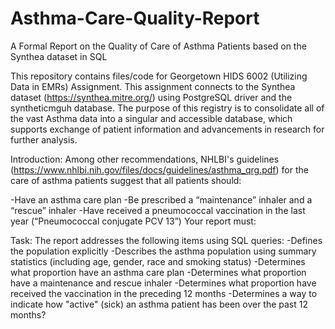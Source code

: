 # Asthma-Care-Quality-Report
A Formal Report on the Quality of Care of Asthma Patients based on the Synthea dataset in SQL

This repository contains files/code for Georgetown HIDS 6002 (Utilizing Data in EMRs) Assignment. This assignment connects to the Synthea dataset (https://synthea.mitre.org/) using PostgreSQL driver and the syntheticmguh database. The purpose of this registry is to consolidate all of the vast Asthma data into a singular and accessible database, which supports exchange of patient information and advancements in research for further analysis. 

Introduction: 
Among other recommendations, NHLBI's guidelines (https://www.nhlbi.nih.gov/files/docs/guidelines/asthma_qrg.pdf) for the care of asthma patients suggest that all patients should: 

-Have an asthma care plan
-Be prescribed a “maintenance” inhaler and a “rescue” inhaler
-Have received a pneumococcal vaccination in the last year (“Pneumococcal conjugate PCV 13”)
Your report must:

Task:
The report addresses the following items using SQL queries: 
-Defines the population explicitly
-Describes the asthma population using summary statistics (including age, gender, race and smoking status)
-Determines what proportion have an asthma care plan
-Determines what proportion have a maintenance and rescue inhaler
-Determines what proportion have received the vaccination in the preceding 12 months
-Determines a way to indicate how "active" (sick) an asthma patient has been over the past 12 months?
